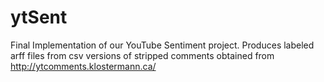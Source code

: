# ytSent
Final Implementation of our YouTube Sentiment project. Produces labeled arff files from csv versions of stripped comments obtained from http://ytcomments.klostermann.ca/
